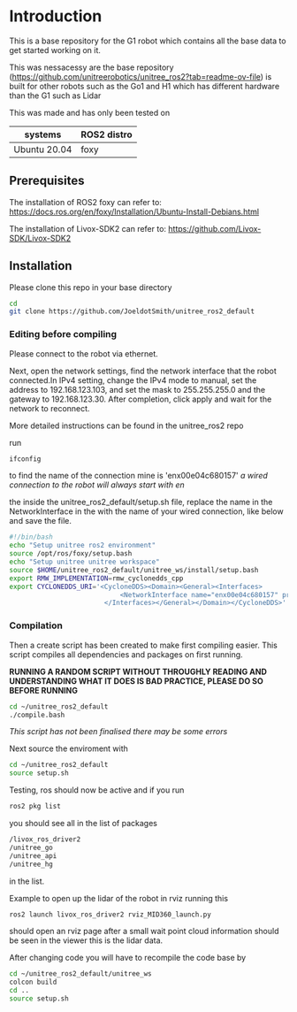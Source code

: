 # Introduction
This is a base repository for the G1 robot which contains all the base data to get started working on it.

This was nessacessy are the base repository (https://github.com/unitreerobotics/unitree_ros2?tab=readme-ov-file) is built for other robots such as the Go1 and H1 which has different hardware than the G1 such as Lidar

This was made and has only been tested on

|systems|ROS2 distro|
|--|--|
|Ubuntu 20.04|foxy|

## Prerequisites

The installation of ROS2 foxy can refer to: https://docs.ros.org/en/foxy/Installation/Ubuntu-Install-Debians.html


The installation of Livox-SDK2 can refer to: https://github.com/Livox-SDK/Livox-SDK2


## Installation

Please clone this repo in your base directory
```bash
cd
git clone https://github.com/JoeldotSmith/unitree_ros2_default
```

### Editing before compiling

Please connect to the robot via ethernet.

Next, open the network settings, find the network interface that the robot connected.In IPv4 setting, change the IPv4 mode to manual, set the address to 192.168.123.103, and set the mask to 255.255.255.0 and the gateway to 192.168.123.30. After completion, click apply and wait for the network to reconnect.

More detailed instructions can be found in the unitree_ros2 repo

run 
```bash
ifconfig
```
to find the name of the connection mine is 'enx00e04c680157' *a wired connection to the robot will always start with en*

the inside the unitree_ros2_default/setup.sh file, replace the name in the NetworkInterface in the with the name of your wired connection, like below and save the file.
``` bash
#!/bin/bash
echo "Setup unitree ros2 environment"
source /opt/ros/foxy/setup.bash
echo "Setup unitree unitree workspace"
source $HOME/unitree_ros2_default/unitree_ws/install/setup.bash
export RMW_IMPLEMENTATION=rmw_cyclonedds_cpp
export CYCLONEDDS_URI='<CycloneDDS><Domain><General><Interfaces>
                            <NetworkInterface name="enx00e04c680157" priority="default" multicast="default" />
                        </Interfaces></General></Domain></CycloneDDS>'


```


### Compilation

Then a create script has been created to make first compiling easier. This script compiles all dependencies and packages on first running.

**RUNNING A RANDOM SCRIPT WITHOUT THROUGHLY READING AND UNDERSTANDING WHAT IT DOES IS BAD PRACTICE, PLEASE DO SO BEFORE RUNNING**

```bash
cd ~/unitree_ros2_default
./compile.bash
```
*This script has not been finalised there may be some errors*

Next source the enviroment with

```bash
cd ~/unitree_ros2_default
source setup.sh
```

Testing, ros should now be active and if you run 
```bash
ros2 pkg list
```
you should see all in the list of packages 
```bash
/livox_ros_driver2
/unitree_go
/unitree_api
/unitree_hg
```
in the list.

Example to open up the lidar of the robot in rviz running this
``` bash
ros2 launch livox_ros_driver2 rviz_MID360_launch.py
```
should open an rviz page after a small wait point cloud information should be seen in the viewer this is the lidar data.


After changing code you will have to recompile the code base by
``` bash
cd ~/unitree_ros2_default/unitree_ws
colcon build
cd ..
source setup.sh
```








